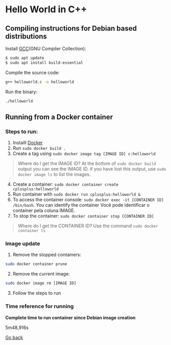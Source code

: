 # Hello World in C++

## Compiling instructions for Debian based distributions

Install [GCC](https://gcc.gnu.org)(GNU Compiler Collection):

```bash
$ sudo apt update
$ sudo apt install build-essential
```

Compile the source code:

```bash
g++ helloworld.c -o helloworld
```

Run the binary:

```bash
./helloworld
```

## Running from a Docker container

### Steps to run:

1. Installl [Docker](https://www.docker.com)
2. Run `sudo docker build .`
3. Create a tag using `sudo docker image tag [IMAGE ID] c:helloworld`

> Where do I get the IMAGE ID? At the bottom of `sudo docker build` output you can see the IMAGE ID. if you have lost this output, use `sudo docker image ls` to list the images.

4. Create a container: `sudo docker container create cplusplus:helloworld`
5. Run container with `sudo docker run cplusplus:helloworld &`
6. To access the container console: `sudo docker exec -it [CONTAINER ID] /bin/bash`. You can identify the container Você pode identificar o container pela coluna IMAGE.
7. To stop the container: `sudo docker container stop [CONTAINER ID]`

> Where do I get the CONTAINER ID? Use the command `sudo docker container ls` 

### Image update

1. Remove the stopped containers:

```bash
sudo docker container prune
```

2. Remove the current image:

```bash
sudo docker image rm [IMAGE ID]
```

3. Follow the steps to run

### Time reference for running

**Complete time to run container since Debian image creation**

5m48,916s

[Go back](../README.md)